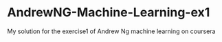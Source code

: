 # AndrewNG-Machine-Learning-ex1

My solution for the exercise1 of Andrew Ng machine learning on coursera
